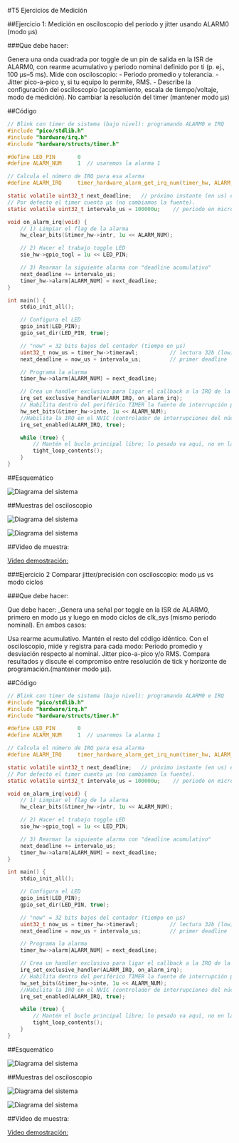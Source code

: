 #T5 Ejercicios de Medición 

##Ejercicio 1: Medición en osciloscopio del periodo y jitter usando ALARM0 (modo µs)

###Que debe hacer: 

 Genera una onda cuadrada por toggle de un pin de salida en la ISR de ALARM0, con rearme acumulativo y periodo nominal definido por ti (p. ej., 100 µs–5 ms). Mide con osciloscopio: - Periodo promedio y tolerancia. - Jitter pico-a-pico y, si tu equipo lo permite, RMS. - Describe la configuración del osciloscopio (acoplamiento, escala de tiempo/voltaje, modo de medición). No cambiar la resolución del timer (mantener modo µs)

##Código

```c
// Blink con timer de sistema (bajo nivel): programando ALARM0 e IRQ
#include "pico/stdlib.h"
#include "hardware/irq.h"
#include "hardware/structs/timer.h"

#define LED_PIN       0
#define ALARM_NUM     1  // usaremos la alarma 1

// Calcula el número de IRQ para esa alarma
#define ALARM_IRQ     timer_hardware_alarm_get_irq_num(timer_hw, ALARM_NUM)

static volatile uint32_t next_deadline;   // próximo instante (en us) en 32 bits bajos
// Por defecto el timer cuenta µs (no cambiamos la fuente).
static volatile uint32_t intervalo_us = 100000u;    // periodo en microsegundos

void on_alarm_irq(void) {
    // 1) Limpiar el flag de la alarma
    hw_clear_bits(&timer_hw->intr, 1u << ALARM_NUM);

    // 2) Hacer el trabajo toggle LED
    sio_hw->gpio_togl = 1u << LED_PIN;

    // 3) Rearmar la siguiente alarma con "deadline acumulativo"
    next_deadline += intervalo_us;
    timer_hw->alarm[ALARM_NUM] = next_deadline;
}

int main() {
    stdio_init_all();

    // Configura el LED
    gpio_init(LED_PIN);
    gpio_set_dir(LED_PIN, true);

    // "now" = 32 bits bajos del contador (tiempo en µs)
    uint32_t now_us = timer_hw->timerawl;          // lectura 32b (low) del contador
    next_deadline = now_us + intervalo_us;         // primer deadline

    // Programa la alarma
    timer_hw->alarm[ALARM_NUM] = next_deadline;

    // Crea un handler exclusivo para ligar el callback a la IRQ de la alarma
    irq_set_exclusive_handler(ALARM_IRQ, on_alarm_irq);
    // Habilita dentro del periférico TIMER la fuente de interrupción para la alarma ALARM_NUM inte = interrupt enable
    hw_set_bits(&timer_hw->inte, 1u << ALARM_NUM);
    //Habilita la IRQ en el NVIC (controlador de interrupciones del núcleo)
    irq_set_enabled(ALARM_IRQ, true);

    while (true) {
        // Mantén el bucle principal libre; lo pesado va aquí, no en la ISR
        tight_loop_contents();
    }
}

```

##Esquemático

![Diagrama del sistema](T5E1.png)

##Muestras del osciloscopio 

![Diagrama del sistema](O1.png)

![Diagrama del sistema](O2.png)

##Video de muestra:

[Video demostración:][doc-ref]

[doc-ref]:https://youtube.com/shorts/lCiT8hK5L0s

###Ejercicio 2 Comparar jitter/precisión con osciloscopio: modo µs vs modo ciclos

###Que debe hacer: 

 Que debe hacer: _Genera una señal por toggle en la ISR de ALARM0, primero en modo µs y luego en modo ciclos de clk_sys (mismo periodo nominal). En ambos casos:

Usa rearme acumulativo.
Mantén el resto del código idéntico. Con el osciloscopio, mide y registra para cada modo:
Periodo promedio y desviación respecto al nominal.
Jitter pico-a-pico y/o RMS.
Compara resultados y discute el compromiso entre resolución de tick y horizonte de programación.(mantener modo µs).


##Código 

```c
// Blink con timer de sistema (bajo nivel): programando ALARM0 e IRQ
#include "pico/stdlib.h"
#include "hardware/irq.h"
#include "hardware/structs/timer.h"

#define LED_PIN       0
#define ALARM_NUM     1  // usaremos la alarma 1

// Calcula el número de IRQ para esa alarma
#define ALARM_IRQ     timer_hardware_alarm_get_irq_num(timer_hw, ALARM_NUM)

static volatile uint32_t next_deadline;   // próximo instante (en us) en 32 bits bajos
// Por defecto el timer cuenta µs (no cambiamos la fuente).
static volatile uint32_t intervalo_us = 100000u;    // periodo en microsegundos

void on_alarm_irq(void) {
    // 1) Limpiar el flag de la alarma
    hw_clear_bits(&timer_hw->intr, 1u << ALARM_NUM);

    // 2) Hacer el trabajo toggle LED
    sio_hw->gpio_togl = 1u << LED_PIN;

    // 3) Rearmar la siguiente alarma con "deadline acumulativo"
    next_deadline += intervalo_us;
    timer_hw->alarm[ALARM_NUM] = next_deadline;
}

int main() {
    stdio_init_all();

    // Configura el LED
    gpio_init(LED_PIN);
    gpio_set_dir(LED_PIN, true);

    // "now" = 32 bits bajos del contador (tiempo en µs)
    uint32_t now_us = timer_hw->timerawl;          // lectura 32b (low) del contador
    next_deadline = now_us + intervalo_us;         // primer deadline

    // Programa la alarma
    timer_hw->alarm[ALARM_NUM] = next_deadline;

    // Crea un handler exclusivo para ligar el callback a la IRQ de la alarma
    irq_set_exclusive_handler(ALARM_IRQ, on_alarm_irq);
    // Habilita dentro del periférico TIMER la fuente de interrupción para la alarma ALARM_NUM inte = interrupt enable
    hw_set_bits(&timer_hw->inte, 1u << ALARM_NUM);
    //Habilita la IRQ en el NVIC (controlador de interrupciones del núcleo)
    irq_set_enabled(ALARM_IRQ, true);

    while (true) {
        // Mantén el bucle principal libre; lo pesado va aquí, no en la ISR
        tight_loop_contents();
    }
}

```

##Esquemático

![Diagrama del sistema](T5E3.png)

##Muestras del osciloscopio 

![Diagrama del sistema](O3.png)

![Diagrama del sistema](O4.png)

##Video de muestra:

[Video demostración:][doc-ref]

[doc-ref]:https://youtube.com/shorts/lCiT8hK5L0s